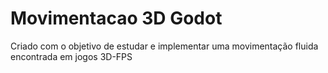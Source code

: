 # Movimentacao 3D Godot
 Criado com o objetivo de estudar e implementar uma movimentação fluida encontrada em jogos 3D-FPS
